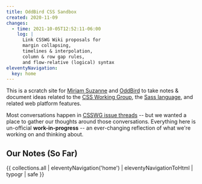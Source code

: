 ```yaml
---
title: OddBird CSS Sandbox
created: 2020-11-09
changes:
  - time: 2021-10-05T12:52:11-06:00
    log: |
      Link CSSWG Wiki proposals for
      margin collapsing,
      timelines & interpolation,
      column & row gap rules,
      and flow-relative (logical) syntax
eleventyNavigation:
  key: home
---
```


This is a scratch site for
[Miriam Suzanne](https://oddbird.net/authors/miriam/)
and [OddBird](https://oddbird.net/)
to take notes & document ideas
related to the
[CSS Working Group](https://github.com/w3c/csswg-drafts/),
the [Sass language](https://sass-lang.com/),
and related web platform features.

Most conversations happen in [CSSWG issue threads][drafts] --
but we wanted a place to gather our thoughts
around those conversations.
Everything here is un-official **work-in-progress** --
an ever-changing reflection of
what we're working on and thinking about.

[gh]: https://github.com/oddbird/css-sandbox
[drafts]: https://github.com/w3c/csswg-drafts/issues

## Our Notes (So Far)

{{ collections.all | eleventyNavigation('home') | eleventyNavigationToHtml | typogr | safe }}
